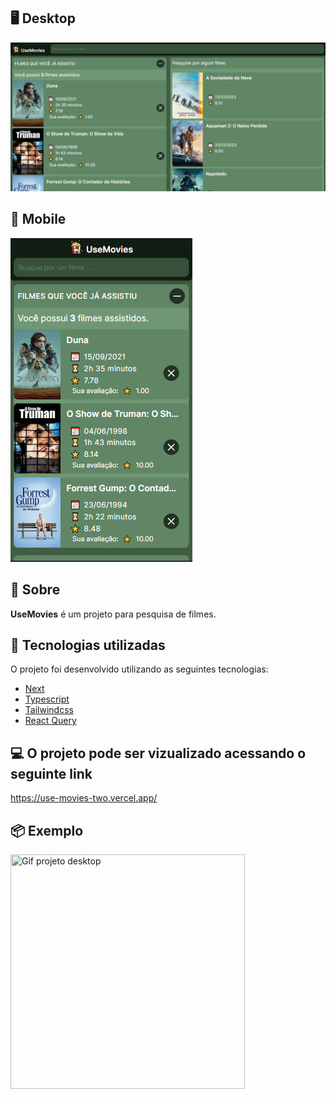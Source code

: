## 🖥 Desktop

<img  title="Imagem do projeto desktop" src="./public/github/project-desktop.png" alt="Imagem do projeto desktop"  />

## 📱 Mobile

<img  title="Imagem do projeto mobile" src="./public/github/project-mobile.png" alt="Imagem do projeto mobile"  />

## 📌 Sobre

**UseMovies** é um projeto para pesquisa de filmes.

## 🚀 Tecnologias utilizadas

O projeto foi desenvolvido utilizando as seguintes tecnologias:

- [Next](https://nextjs.org/)
- [Typescript](https://www.typescriptlang.org/)
- [Tailwindcss](https://tailwindcss.com/)
- [React Query](https://tanstack.com/query/v3/)

## 💻 O projeto pode ser vizualizado acessando o seguinte link

<https://use-movies-two.vercel.app/>

## 📦  Exemplo

<img  title="Gif projeto desktop" src="./public/github/project-gif.gif" height="375" width="375"  />
